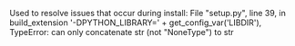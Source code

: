 Used to resolve issues that occur during install: File "setup.py", line 39, in build_extension '-DPYTHON_LIBRARY=' + get_config_var('LIBDIR'), TypeError: can only concatenate str (not "NoneType") to str
